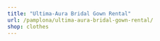 ```yaml
---
title: "Ultima-Aura Bridal Gown Rental"
url: /pamplona/ultima-aura-bridal-gown-rental/
shop: clothes
---
```

